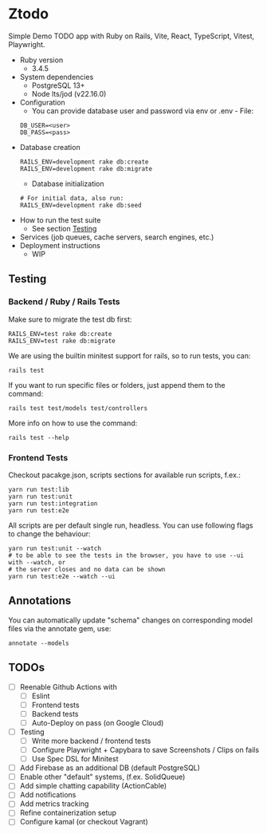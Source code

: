 # Ztodo

Simple Demo TODO app with Ruby on Rails, Vite, React, TypeScript, Vitest, Playwright.

* Ruby version
  * 3.4.5
* System dependencies
  * PostgreSQL 13+
  * Node lts/jod (v22.16.0)
* Configuration
  * You can provide database user and password via env or .env - File:
  ```
  DB_USER=<user>
  DB_PASS=<pass>
  ```
* Database creation
  ```shell
  RAILS_ENV=development rake db:create
  RAILS_ENV=development rake db:migrate
  ```
  * Database initialization
  ```shell
  # For initial data, also run:
  RAILS_ENV=development rake db:seed 
  ```
* How to run the test suite
  * See section [Testing](#Testing)
* Services (job queues, cache servers, search engines, etc.)
* Deployment instructions
  * WIP

## Testing
### Backend / Ruby / Rails Tests
Make sure to migrate the test db first:

```shell
RAILS_ENV=test rake db:create
RAILS_ENV=test rake db:migrate
```

We are using the builtin minitest support for rails, so to run tests, you can:
```shell
rails test
```

If you want to run specific files or folders, just append them to the command:

```shell
rails test test/models test/controllers
```

More info on how to use the command:

```
rails test --help
```

### Frontend Tests

Checkout pacakge.json, scripts sections for available run scripts, f.ex.:

```shell
yarn run test:lib
yarn run test:unit
yarn run test:integration
yarn run test:e2e
```

All scripts are per default single run, headless. You can use following flags
to change the behaviour:

```shell
yarn run test:unit --watch
# to be able to see the tests in the browser, you have to use --ui with --watch, or
# the server closes and no data can be shown
yarn run test:e2e --watch --ui
```

## Annotations

You can automatically update "schema" changes on corresponding model files via the annotate gem, use:

```
annotate --models
```

## TODOs

- [ ] Reenable Github Actions with
  - [ ] Eslint
  - [ ] Frontend tests
  - [ ] Backend tests
  - [ ] Auto-Deploy on pass (on Google Cloud)
- [ ] Testing
  - [ ] Write more backend / frontend tests
  - [ ] Configure Playwright + Capybara to save Screenshots / Clips on fails
  - [ ] Use Spec DSL for Minitest
- [ ] Add Firebase as an additional DB (default PostgreSQL)
- [ ] Enable other "default" systems, (f.ex. SolidQueue)
- [ ] Add simple chatting capability (ActionCable)
- [ ] Add notifications
- [ ] Add metrics tracking
- [ ] Refine containerization setup
- [ ] Configure kamal (or checkout Vagrant)